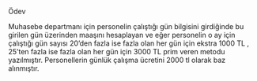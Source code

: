 Ödev

Muhasebe departmanı için personelin çalıştığı gün bilgisini girdiğinde bu girilen gün üzerinden maaşını
hesaplayan ve eğer personelin o ay için çalıştığı gün sayısı 20’den fazla ise fazla olan her gün için ekstra 1000 TL ,
25’ten fazla ise fazla olan her gün için 3000 TL prim veren metodu yazılmıştır. Personellerin günlük çalışma ücretini
2000 tl olarak baz alınmıştır.
